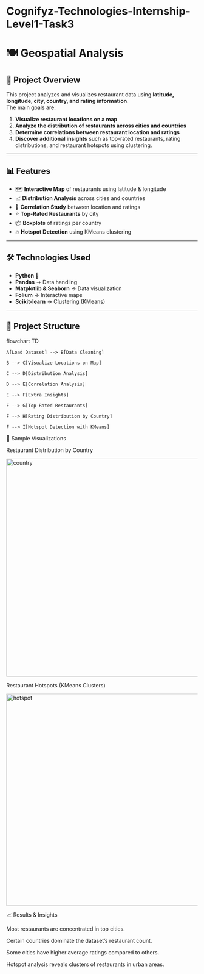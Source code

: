 # Cognifyz-Technologies-Internship-Level1-Task3

# 🍽️ Geospatial Analysis  

## 📌 Project Overview  
This project analyzes and visualizes restaurant data using **latitude, longitude, city, country, and rating information**.  
The main goals are:  
1. **Visualize restaurant locations on a map**  
2. **Analyze the distribution of restaurants across cities and countries**  
3. **Determine correlations between restaurant location and ratings**  
4. **Discover additional insights** such as top-rated restaurants, rating distributions, and restaurant hotspots using clustering.  

---

## 📊 Features  
- 🗺️ **Interactive Map** of restaurants using latitude & longitude  
- 📈 **Distribution Analysis** across cities and countries  
- 🔗 **Correlation Study** between location and ratings  
- ⭐ **Top-Rated Restaurants** by city  
- 📦 **Boxplots** of ratings per country  
- 🔥 **Hotspot Detection** using KMeans clustering  

---

## 🛠️ Technologies Used  
- **Python** 🐍  
- **Pandas** → Data handling  
- **Matplotlib & Seaborn** → Data visualization  
- **Folium** → Interactive maps  
- **Scikit-learn** → Clustering (KMeans)  

---

## 📂 Project Structure  

flowchart TD

    A[Load Dataset] --> B[Data Cleaning]
    
    B --> C[Visualize Locations on Map]
    
    C --> D[Distribution Analysis]
    
    D --> E[Correlation Analysis]
    
    E --> F[Extra Insights]
    
    F --> G[Top-Rated Restaurants]
    
    F --> H[Rating Distribution by Country]
    
    F --> I[Hotspot Detection with KMeans]

📸 Sample Visualizations

Restaurant Distribution by Country

<img width="996" height="572" alt="country" src="https://github.com/user-attachments/assets/dc1caf21-7b86-4082-b839-b13abc7d7ba7" />



Restaurant Hotspots (KMeans Clusters)

<img width="863" height="556" alt="hotspot" src="https://github.com/user-attachments/assets/ef21b310-8613-4439-a4f2-d6ba1218e8cd" />




📈 Results & Insights


Most restaurants are concentrated in top cities.

Certain countries dominate the dataset’s restaurant count.

Some cities have higher average ratings compared to others.

Hotspot analysis reveals clusters of restaurants in urban areas.
